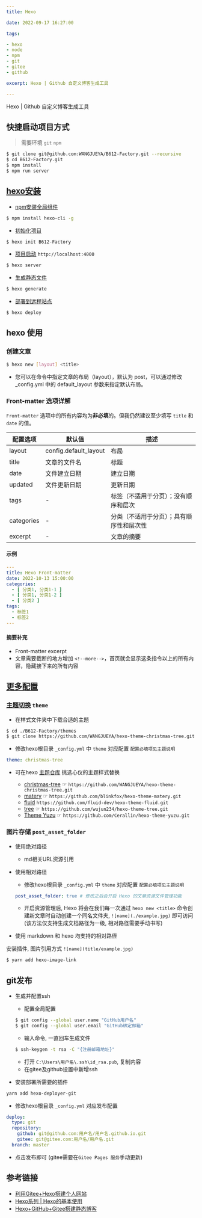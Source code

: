 ```yaml
---
title: Hexo

date: 2022-09-17 16:27:00

tags:

- hexo
- node
- npm
- git
- gitee
- github

excerpt: Hexo | Github 自定义博客生成工具

---
```


Hexo | Github 自定义博客生成工具

<!--more-->

## 快捷启动项目方式

> 需要环境 `git` `npm`

``` bash
$ git clone git@github.com:WANGJUEYA/B612-Factory.git --recursive
$ cd B612-Factory.git
$ npm install
$ npm run server
```

## [hexo安装](https://hexo.io/zh-cn/)

+ [npm安装全局组件](TODO/npm/)

``` bash
$ npm install hexo-cli -g
```

+ [初始化项目](https://hexo.io/docs/writing.html)

``` bash
$ hexo init B612-Factory
```

+ [项目启动](https://hexo.io/docs/server.html) `http://localhost:4000`

``` bash
$ hexo server
```

+ [生成静态文件](https://hexo.io/docs/generating.html)

``` bash
$ hexo generate
```

+ [部署到远程站点](#git发布)

``` bash
$ hexo deploy
```

## hexo 使用

### 创建文章

```bash
$ hexo new [layout] <title>
```

+ 您可以在命令中指定文章的布局（layout），默认为 post，可以通过修改 _config.yml 中的 default_layout 参数来指定默认布局。

### Front-matter 选项详解

`Front-matter` 选项中的所有内容均为**非必填**的。但我仍然建议至少填写 `title` 和 `date` 的值。

| 配置选项    | 默认值                 | 描述  |
| ---------- | --------------------- | ------------------------------------------------------------ |
| layout     | config.default_layout | 布局 |
| title      | 文章的文件名            | 标题 |
| date       | 文件建立日期            | 建立日期  |
| updated    | 文件更新日期            | 更新日期 |
| tags       | -                     | 标签（不适用于分页）；没有顺序和层次 |
| categories | -                     | 分类（不适用于分页）；具有顺序性和层次性 |
| excerpt    | -                     | 文章的摘要 |

#### 示例

```yaml
---
title: Hexo Front-matter
date: 2022-10-13 15:00:00
categories:
  - [ 分类1, 分类1-1 ]
  - [ 分类1, 分类1-2 ]
  - [ 分类2 ]
tags:
  - 标签1
  - 标签2
---
```

#### 摘要补充

+ Front-matter excerpt
+ 文章需要截断的地方增加 `<!--more-->`，首页就会显示这条指令以上的所有内容，隐藏接下来的所有内容

## [更多配置](https://hexo.io/zh-cn/docs/configuration)

### [主题切换](https://hexo.io/zh-cn/docs/themes) `theme`

+ 在样式文件夹中下载合适的主题

``` bash
$ cd ./B612-Factory/themes
$ git clone https://github.com/WANGJUEYA/hexo-theme-christmas-tree.git christmas-tree
```

+ 修改hexo根目录 `_config.yml` 中 `theme` 对应配置 `配置必填项见主题说明`

```yml
theme: christmas-tree
```

+ 可在hexo [主题仓库](https://hexo.io/themes/) 挑选心仪的主题样式替换

    + [christmas-tree](https://wangjueya.github.io/) ☞ ```https://github.com/WANGJUEYA/hexo-theme-christmas-tree.git```
    + [matery](http://blinkfox.com//) ☞ ```https://github.com/blinkfox/hexo-theme-matery.git```
    + [fluid](https://hexo.fluid-dev.com/) ```https://github.com/fluid-dev/hexo-theme-fluid.git```
    + [tree](https://wujun234.com/) ☞ ```https://github.com/wujun234/hexo-theme-tree.git```
    + [Theme Yuzu](https://cerallin.github.io/) ☞ ```https://github.com/Cerallin/hexo-theme-yuzu.git```

### 图片存储 `post_asset_folder`

+ 使用绝对路径
    + md相关URL资源引用
+ 使用相对路径

    + 修改hexo根目录 `_config.yml` 中 `theme` 对应配置 `配置必填项见主题说明`

  ```yml
  post_asset_folder: true # 修改之后会开启 Hexo 的文章资源文件管理功能
  ```

    + 开启资源管理后, Hexo 将会在我们每一次通过 `hexo new <title>` 命令创建新文章时自动创建一个同名文件夹,  `![name](./example.jpg)` 即可访问(该方法仅支持生成文档路径为一级,
      相对路径需要手动书写)

+ 使用 markdown 和 hexo 均支持的相对路径

安装插件, 图片引用方式 `![name](title/example.jpg)`

``` bash
$ yarn add hexo-image-link
```

## git发布

+ 生成并配置ssh

    + 配置全局配置
  ```bash
  $ git config --global user.name "GitHub用户名"
  $ git config --global user.email "GitHub绑定邮箱"
  ```
    + 输入命令, 一直回车生成文件
  ```bash
  $ ssh-keygen -t rsa -C "{注册邮箱地址}"
  ```

    + 打开 `C:\Users\用户名\.ssh\id_rsa.pub`, 复制内容
    + 在gitee及github设置中新增ssh

+ 安装部署所需要的插件

```bash
yarn add hexo-deployer-git
```

+ 修改hexo根目录 `_config.yml` 对应发布配置

```yml
deploy:
  type: git
  repository:
    github: git@github.com:用户名/用户名.github.io.git
    gitee: git@gitee.com:用户名/用户名.git
  branch: master
```

+ 点击发布即可 (gitee需要在`Gitee Pages 服务`手动更新)

## 参考链接

+ [利用Gitee+Hexo搭建个人网站](https://zhuanlan.zhihu.com/p/269420507)
+ [Hexo系列 | Hexo的基本使用](https://zhuanlan.zhihu.com/p/85037427)
+ [Hexo+GitHub+Gitee搭建静态博客](https://blog.csdn.net/qq_44573890/article/details/107693424?spm=1001.2101.3001.6650.5&utm_medium=distribute.pc_relevant.none-task-blog-2%7Edefault%7EOPENSEARCH%7ERate-5-107693424-blog-108146314.pc_relevant_aa&depth_1-utm_source=distribute.pc_relevant.none-task-blog-2%7Edefault%7EOPENSEARCH%7ERate-5-107693424-blog-108146314.pc_relevant_aa&utm_relevant_index=6)